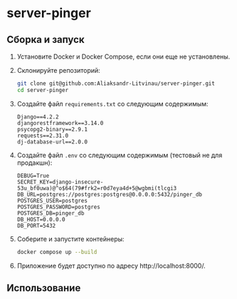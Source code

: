 # server-pinger

## Сборка и запуск

1. Установите Docker и Docker Compose, если они еще не установлены.

2. Склонируйте репозиторий:

   ```bash
   git clone git@github.com:Aliaksandr-Litvinau/server-pinger.git
   cd server-pinger
   ```

3. Создайте файл `requirements.txt` со следующим содержимым:

   ```
   Django==4.2.2
   djangorestframework==3.14.0
   psycopg2-binary==2.9.1
   requests==2.31.0
   dj-database-url==2.0.0
   ```

4. Создайте файл `.env` со следующим содержимым (тестовый не для продакшн):

   ```
   DEBUG=True
   SECRET_KEY=django-insecure-53u_bf0uwa)@^o$64(79#frk2=r0d7eya4d+5@wgbmi(tlcgi3
   DB_URL=postgres://postgres:postgres@0.0.0.0:5432/pinger_db
   POSTGRES_USER=postgres
   POSTGRES_PASSWORD=postgres
   POSTGRES_DB=pinger_db
   DB_HOST=0.0.0.0
   DB_PORT=5432
   ```

5. Соберите и запустите контейнеры:

   ```bash
   docker compose up --build
   ```

6. Приложение будет доступно по адресу http://localhost:8000/.

## Использование

